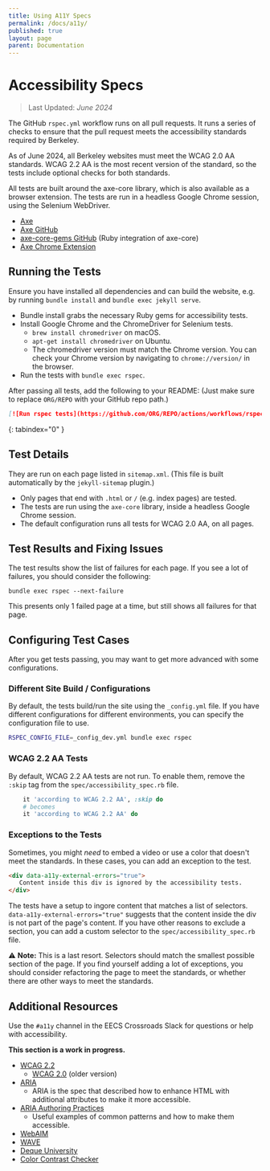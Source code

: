 ```yaml
---
title: Using A11Y Specs
permalink: /docs/a11y/
published: true
layout: page
parent: Documentation
---
```

# Accessibility Specs

> Last Updated: _June 2024_

The GitHub `rspec.yml` workflow runs on all pull requests. It runs a series of checks to ensure that the pull request meets the accessibility standards required by Berkeley.

As of June 2024, all Berkeley websites must meet the WCAG 2.0 AA standards. WCAG 2.2 AA is the most recent version of the standard, so the tests include optional checks for both standards.

All tests are built around the axe-core library, which is also available as a browser extension. The tests are run in a headless Google Chrome session, using the Selenium WebDriver.

* [Axe](https://www.deque.com/axe/)
* [Axe GitHub](https://www.github.com/dequelabs/axe-core)
* [axe-core-gems GitHub](https://github.com/dequelabs/axe-core-gems) (Ruby integration of axe-core)
* [Axe Chrome Extension](https://www.deque.com/axe/devtools/)

## Running the Tests

Ensure you have installed all dependencies and can build the website, e.g. by running `bundle install` and `bundle exec jekyll serve`.

* Bundle install grabs the necessary Ruby gems for accessibility tests.
* Install Google Chrome and the ChromeDriver for Selenium tests.
  * `brew install chromedriver` on macOS.
  * `apt-get install chromedriver` on Ubuntu.
  * The chromedriver version must match the Chrome version. You can check your Chrome version by navigating to `chrome://version/` in the browser.
* Run the tests with `bundle exec rspec`.

After passing all tests, add the following to your README:
(Just make sure to replace `ORG/REPO` with your GitHub repo path.)

```markdown
[![Run rspec tests](https://github.com/ORG/REPO/actions/workflows/rspec.yml/badge.svg)](https://github.com/ORG/REPO/actions/workflows/rspec.yml)
```
{: tabindex="0" }

## Test Details

They are run on each page listed in `sitemap.xml`. (This file is built automatically by the `jekyll-sitemap` plugin.)

* Only pages that end with `.html` or `/` (e.g. index pages) are tested.
* The tests are run using the `axe-core` library, inside a headless Google Chrome session.
* The default configuration runs all tests for WCAG 2.0 AA, on all pages.

## Test Results and Fixing Issues

The test results show the list of failures for each page. If you see a lot of failures, you should consider the following:

```
bundle exec rspec --next-failure
```

This presents only 1 failed page at a time, but still shows all failures for that page.

## Configuring Test Cases

After you get tests passing, you may want to get more advanced with some configurations.

### Different Site Build / Configurations

By default, the tests build/run the site using the `_config.yml` file. If you have different configurations for different environments, you can specify the configuration file to use.

```bash
RSPEC_CONFIG_FILE=_config_dev.yml bundle exec rspec
```

### WCAG 2.2 AA Tests

By default, WCAG 2.2 AA tests are not run. To enable them, remove the `:skip` tag from the `spec/accessibility_spec.rb` file.

```ruby
    it 'according to WCAG 2.2 AA', :skip do
    # becomes
    it 'according to WCAG 2.2 AA' do
```

### Exceptions to the Tests

Sometimes, you might _need_ to embed a video or use a color that doesn't meet the standards. In these cases, you can add an exception to the test.

```html
<div data-a11y-external-errors="true">
   Content inside this div is ignored by the accessibility tests.
</div>
```

The tests have a setup to ingore content that matches a list of selectors.
`data-a11y-external-errors="true"` suggests that the content inside the div is not part of the page's content. If you have other reasons to exclude a section, you can add a custom selector to the `spec/accessibility_spec.rb` file.

:warning: **Note:** This is a last resort. Selectors should match the smallest possible section of the page. If you find yourself adding a lot of exceptions, you should consider refactoring the page to meet the standards, or whether there are other ways to meet the standards.

## Additional Resources

Use the `#a11y` channel in the EECS Crossroads Slack for questions or help with accessibility.

**This section is a work in progress.**

* [WCAG 2.2](https://www.w3.org/TR/WCAG22/)
  * [WCAG 2.0](https://www.w3.org/TR/WCAG20/) (older version)
* [ARIA](https://www.w3.org/TR/wai-aria/)
  * ARIA is the spec that described how to enhance HTML with additional attributes to make it more accessible.
* [ARIA Authoring Practices](https://www.w3.org/TR/wai-aria-practices-1.1/)
  * Useful examples of common patterns and how to make them accessible.
* [WebAIM](https://webaim.org/)
* [WAVE](https://wave.webaim.org/)
* [Deque University](https://dequeuniversity.com/)
* [Color Contrast Checker](https://webaim.org/resources/contrastchecker/)
